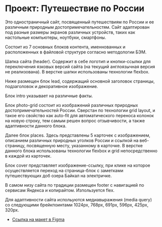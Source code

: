 # Проект: Путешествие по России

Это одностраничный сайт, посвященный путешествиям по России и ее различным природным достопримечательностям. Сайт адаптирован под разные размеры экранов различных устройств, таких как настольные компьютеры, ноутбуки, смартфоны.

Состоит из 7 основных блоков контента, именнованных и расположенных в файловой структуре согласно методологии БЭМ.

Шапка сайта (header). Содержит в себе логотип и кнопки-ссылки для переключения язковых версий сайта (на текущий англоязычная версия не реализована). В верстке шапки использованы технологии flexbox.

Ниже размещен блок lead, содержащий основной заголовок страницы, подзаголовок и декоративное изображение.

Блок intro указывает на различные факты.

Блок photo-grid состоит из изображений различных природных достопримечательностей России. Сверстан по технологии grid layout, и такое его свойство как auto-fit для автоматического переноса колонок на новую строку, тем самым решен вопрос отзывчивости, а также адаптивности данного блока.

Далее блок places. Здесь представлены 5 карточек с изображением, описанием различных природных уголков России и ссылкой на веб-страницу, посвященную месту, указанному в карточке. В верстке данного блока использованы технологии flexbox и grid непосредственно в каждой из карточек.

Блок cover представляет изображение-ссылку, при клике на которое осуществляется переход на страница-блок с заметками путешествующих доб озера Байкал на электричке.

В самом низу сайта по традиции размещен footer с навигацией по сервисам Яндекса и копирайтом. Изпользуется flex.

Для адаптивности сайта испольуются медиавыражения (media query) со следующими брейкпоинтами 1024px, 768px, 691px, 596px, 425px, 320px.

* [Ссылка на макет в Figma](https://www.figma.com/file/5S2WSbEFL6awjVWJ0NWL8Q/Sprint-3_-Russia-_-desktop-mobile?node-id=28503%3A0)
